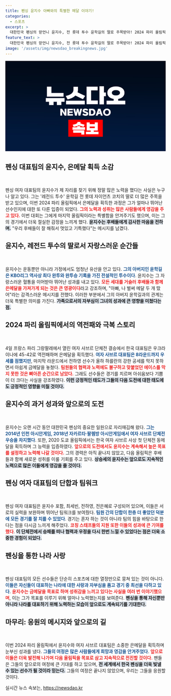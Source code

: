 ```yaml
---
title: 펜싱 윤지수 아빠와의 특별한 메달 이야기!
categories:
  - 스포츠
excerpt: >
  대한민국 펜싱의 맏언니 윤지수, 전 롯데 투수 윤학길의 딸로 주목받아! 2024 파리 올림픽에서 은메달을 획득하며 후배들에게 감사의 마음 전해. 아빠, 나 벌써 메달 두 개 땄어!
feature_text: >
  대한민국 펜싱의 맏언니 윤지수, 전 롯데 투수 윤학길의 딸로 주목받아! 2024 파리 올림픽에서 은메달을 획득하며 후배들에게 감사의 마음 전해. 아빠, 나 벌써 메달 두 개 땄어!
image: '/assets/img/newsdao_breakingnews.jpg'
---
```


<p><img src="/assets/img/newsdao_breakingnews.jpg" alt="firstkoreanews 속보" /></p>

<h2 data-ke-size="size26">펜싱 대표팀의 윤지수, 은메달 획득 소감</h2>

<p data-ke-size="size16">&nbsp;</p><p data-ke-size="size16">펜싱 여자 대표팀의 윤지수가 제 자리를 찾기 위해 정말 많은 노력을 했다는 사실은 누구나 알고 있다. 그는 '레전드 투수' 윤학길 전 롯데 자이언츠 코치의 딸로 더 많은 주목을 받고 있으며, 이번 2024 파리 올림픽에서 은메달을 획득한 과정은 그가 얼마나 뛰어난 선수인지에 대한 또 다른 입증이 되었다. <b><span style="color: #ee2323;">그의 노력과 성취는 많은 사람들에게 영감을 주고 있다.</span></b> 이번 대회는 그에게 마지막 올림픽이라는 특별함을 안겨주기도 했으며, 이는 그의 경기에서 더욱 절실한 감정을 느끼게 했다. <b><span style="background-color: #21538527;">윤지수는 후배들에게 감사한 마음을 전하며.</span></b> "우리 후배들이 잘 해줘서 멋있고 기특했다"는 메시지를 남겼다.</p>

<h2 data-ke-size="size26">윤지수, 레전드 투수의 딸로서 자랑스러운 순간들</h2>

<p data-ke-size="size16">&nbsp;</p><p data-ke-size="size16">윤지수는 운동뿐만 아니라 가정에서도 엄청난 유산을 안고 있다. <b><span style="color: #1a5490;">그의 아버지인 윤학길은 KBO리그 역사상 최다 완투와 완투승 기록을 가진 전설적인 투수이다</span></b>. 윤지수는 그 자랑스러운 혈통을 이어받아 뛰어난 성과를 내고 있다. <b><span style="color: #ee2323;">모든 세대를 거슬러 후배들과 함께 은메달을 가져가게 되는 것은 큰 영광이다</span></b>라고 강조하며, "아빠, 나 벌써 메달 두 개 땄어"라는 감격스러운 메시지를 전했다. 이러한 부분에서 그의 아버지 윤학길과의 관계는 더욱 특별한 의미를 가진다. <b><span style="background-color: #21538527;">가족으로서의 자부심이 그녀의 성과에 큰 영향을 미쳤다는 점.</span></b></p>

<h2 data-ke-size="size26">2024 파리 올림픽에서의 역전패와 극복 스토리</h2>

<p data-ke-size="size16">&nbsp;</p><p data-ke-size="size16">4일 프랑스 파리 그랑팔레에서 열린 여자 사브르 단체전 결승에서 한국 대표팀은 우크라이나에 45-42로 역전패하며 은메달을 획득했다. <b><span style="color: #1a5490;">여자 사브르 대표팀은 8라운드까지 우세를 점했지만</span></b>, 마지막 라운드에서 전하영 선수가 올하 하를란의 강한 공세를 막지 못하면서 아쉽게 금메달을 놓쳤다. <b><span style="color: #ee2323;">팀원들의 협력과 노력에도 불구하고 맞붙었던 에이스를 막지 못한 것은 뼈아픈 순간으로 남았다.</span></b> 그래도 선수들은 경기를 치르며 아쉬움보다 기쁨이 더 크다는 사실을 강조하였다. <b><span style="background-color: #21538527;">이런 긍정적인 태도가 그들의 다음 도전에 대한 태도에도 긍정적인 영향을 미칠 것이다.</span></b></p>

<h2 data-ke-size="size26">윤지수의 과거 성과와 앞으로의 도전</h2>

<p data-ke-size="size16">&nbsp;</p><p data-ke-size="size16">윤지수는 오랜 시간 동안 대한민국 펜싱의 중요한 일원으로 자리매김해 왔다. <b><span style="color: #1a5490;">그는 2014년 인천 아시안게임, 2018년 자카르타·팔렘방 아시안게임에서 여자 사브르 단체전 우승을 차지했다</span></b>. 또한, 2020 도쿄 올림픽에서는 한국 여자 사브르 사상 첫 단체전 동메달을 획득하며 그 능력을 입증하였다. <b><span style="color: #ee2323;">앞으로의 도전에서도 윤지수는 계속해서 높은 목표를 설정하고 노력해 나갈 것이다.</span></b> 그의 경력은 아직 끝나지 않았고, 다음 올림픽은 후배들과 함께 새로운 성취를 이룰 기회를 주고 있다. <b><span style="background-color: #21538527;">상승세의 윤지수는 앞으로도 지속적인 노력으로 많은 이들에게 영감을 줄 것이다.</span></b></p>

<h2 data-ke-size="size26">펜싱 여자 대표팀의 단합과 팀워크</h2>

<p data-ke-size="size16">&nbsp;</p><p data-ke-size="size16">펜싱 여자 대표팀은 윤지수 포함, 최세빈, 전하영, 전은혜로 구성되어 있으며, 이들은 서로의 실력을 보완하며 뛰어난 팀워크를 보여줬다. <b><span style="color: #1a5490;">팀원 간의 단합이 한층 더 좋았던 덕분에 모든 경기를 잘 치를 수 있었다</span></b>. 경기는 혼자 하는 것이 아니라 팀의 힘을 바탕으로 한다는 점을 다시금 느끼게 해주었다. <b><span style="color: #ee2323;">코칭 스태프들의 지원 또한 이들의 성과에 큰 기여를 했다</span></b>. <b><span style="background-color: #21538527;">이 단체전에서 승패를 떠나 협력과 우정을 다시 한번 느낄 수 있었다는 점은 더욱 소중한 경험이 되었다.</span></b></p>

<h2 data-ke-size="size26">펜싱을 통한 나라 사랑</h2>

<p data-ke-size="size16">&nbsp;</p><p data-ke-size="size16">펜싱 대표팀의 모든 선수들은 단순히 스포츠에 대한 열정만으로 뭉쳐 있는 것이 아니다. <b><span style="color: #1a5490;">이들은 자신들이 대표하는 나라에 대한 사랑과 자부심을 품고 경기 중 최선을 다하고 있다</span></b>. <b><span style="color: #ee2323;">윤지수는 금메달을 목표로 하며 성취감을 느끼고 있다는 사실을 여러 번 이야기했으며</span></b>, 이는 그가 목표를 이루기 위해 얼마나 노력했는지를 보여준다. <b><span style="background-color: #21538527;">펜싱을 통해 자신뿐만 아니라 나라를 대표하기 위해 노력하는 모습이 앞으로도 계속되기를 기대한다.</span></b></p>

<h2 data-ke-size="size26">마무리: 응원의 메시지와 앞으로의 길</h2>

<p data-ke-size="size16">&nbsp;</p><p data-ke-size="size16">이번 2024 파리 올림픽에서 윤지수와 여자 사브르 대표팀은 소중한 은메달을 획득하며 눈부신 성과를 냈다. <b><span style="color: #1a5490;">그들의 여정은 많은 사람들에게 희망과 영감을 안겨주었다</span></b>. <b><span style="color: #ee2323;">앞으로 이들은 더욱 발전해 나가며 다음 올림픽을 목표로 삼고 지속적으로 전진할 것이다.</span></b> 팬들은 그들의 앞으로의 여정에 큰 기대를 하고 있으며, <b><span style="background-color: #21538527;">전 세계에서 한국 펜싱을 더욱 빛낼 수 있는 선수가 될 것이라 믿는다.</span></b> 그들의 여정은 끝나지 않았으며, 우리는 그들을 응원할 것이다.</p>
실시간 뉴스 속보는, <a href="https://newsdao.kr" rel="dofollow">https://newsdao.kr</a>


